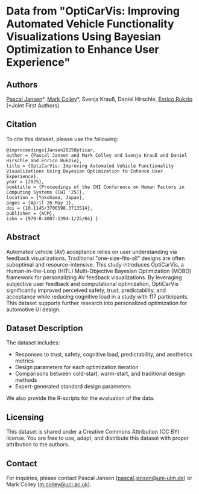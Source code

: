 # Data from "OptiCarVis: Improving Automated Vehicle Functionality Visualizations Using Bayesian Optimization to Enhance User Experience"

## Authors
[Pascal Jansen](https://scholar.google.de/citations?user=cR1_0-EAAAAJ&hl=en)\*, [Mark Colley](https://scholar.google.de/citations?user=Kt5I7wYAAAAJ&hl=de&oi=ao)\*, Svenja Krauß, Daniel Hirschle, [Enrico Rukzio](https://scholar.google.de/citations?user=LEu4D5gAAAAJ&hl=de&oi=ao)  
(\*Joint First Authors)

## Citation
To cite this dataset, please use the following:

```
@inproceedings{Jansen2025Opticar,
author = {Pascal Jansen and Mark Colley and Svenja Krauß and Daniel Hirschle and Enrico Rukzio},
title = {OptiCarVis: Improving Automated Vehicle Functionality Visualizations Using Bayesian Optimization to Enhance User Experience},
year = {2025},
booktitle = {Proceedings of the CHI Conference on Human Factors in Computing Systems (CHI '25)},
location = {Yokohama, Japan},
pages = {April 26-May 1},
doi = {10.1145/3706598.3713514},
publisher = {ACM},
isbn = {979-8-4007-1394-1/25/04} }
```


## Abstract
Automated vehicle (AV) acceptance relies on user understanding via feedback visualizations. Traditional "one-size-fits-all" designs are often suboptimal and resource-intensive. This study introduces OptiCarVis, a Human-in-the-Loop (HITL) Multi-Objective Bayesian Optimization (MOBO) framework for personalizing AV feedback visualizations. By leveraging subjective user feedback and computational optimization, OptiCarVis significantly improved perceived safety, trust, predictability, and acceptance while reducing cognitive load in a study with 117 participants. This dataset supports further research into personalized optimization for automotive UI design.

## Dataset Description
The dataset includes:
- Responses to trust, safety, cognitive load, predictability, and aesthetics metrics
- Design parameters for each optimization iteration
- Comparisons between cold-start, warm-start, and traditional design methods
- Expert-generated standard design parameters

We also provide the R-scripts for the evaluation of the data. 

## Licensing
This dataset is shared under a Creative Commons Attribution (CC BY) license. You are free to use, adapt, and distribute this dataset with proper attribution to the authors.

## Contact
For inquiries, please contact Pascal Jansen (pascal.jansen@uni-ulm.de) or Mark Colley (m.colley@ucl.ac.uk).


